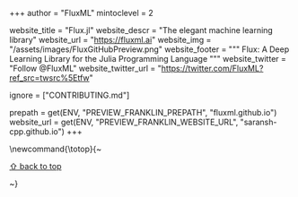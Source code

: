 +++
author = "FluxML"
mintoclevel = 2

website_title = "Flux.jl"
website_descr = "The elegant machine learning library"
website_url = "https://fluxml.ai"
website_img = "/assets/images/FluxGitHubPreview.png"
website_footer = """
  Flux: A Deep Learning Library for the Julia Programming Language
  """
website_twitter = "Follow @FluxML"
website_twitter_url = "https://twitter.com/FluxML?ref_src=twsrc%5Etfw"

ignore = ["CONTRIBUTING.md"]

prepath     = get(ENV, "PREVIEW_FRANKLIN_PREPATH", "fluxml.github.io")
website_url = get(ENV, "PREVIEW_FRANKLIN_WEBSITE_URL", "saransh-cpp.github.io")
+++

\newcommand{\totop}{~~~<p><a href="#top">⇧ back to top</a></p>~~~}
